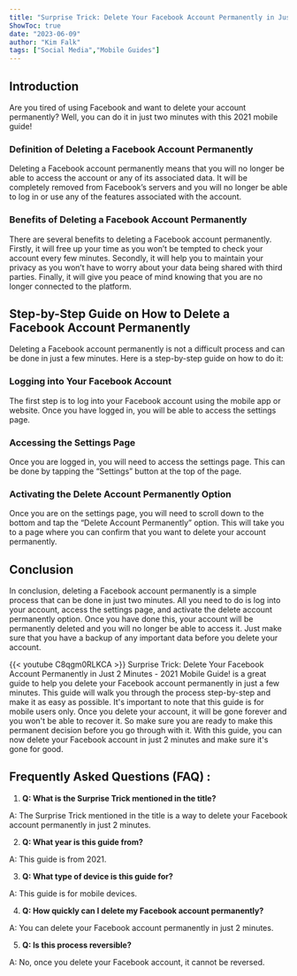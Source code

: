 ```yaml
---
title: "Surprise Trick: Delete Your Facebook Account Permanently in Just 2 Minutes - 2021 Mobile Guide!"
ShowToc: true 
date: "2023-06-09"
author: "Kim Falk" 
tags: ["Social Media","Mobile Guides"]
---
```

## Introduction

Are you tired of using Facebook and want to delete your account permanently? Well, you can do it in just two minutes with this 2021 mobile guide!

### Definition of Deleting a Facebook Account Permanently

Deleting a Facebook account permanently means that you will no longer be able to access the account or any of its associated data. It will be completely removed from Facebook’s servers and you will no longer be able to log in or use any of the features associated with the account.

### Benefits of Deleting a Facebook Account Permanently

There are several benefits to deleting a Facebook account permanently. Firstly, it will free up your time as you won’t be tempted to check your account every few minutes. Secondly, it will help you to maintain your privacy as you won’t have to worry about your data being shared with third parties. Finally, it will give you peace of mind knowing that you are no longer connected to the platform.

## Step-by-Step Guide on How to Delete a Facebook Account Permanently

Deleting a Facebook account permanently is not a difficult process and can be done in just a few minutes. Here is a step-by-step guide on how to do it:

### Logging into Your Facebook Account

The first step is to log into your Facebook account using the mobile app or website. Once you have logged in, you will be able to access the settings page.

### Accessing the Settings Page

Once you are logged in, you will need to access the settings page. This can be done by tapping the “Settings” button at the top of the page.

### Activating the Delete Account Permanently Option

Once you are on the settings page, you will need to scroll down to the bottom and tap the “Delete Account Permanently” option. This will take you to a page where you can confirm that you want to delete your account permanently.

## Conclusion

In conclusion, deleting a Facebook account permanently is a simple process that can be done in just two minutes. All you need to do is log into your account, access the settings page, and activate the delete account permanently option. Once you have done this, your account will be permanently deleted and you will no longer be able to access it. Just make sure that you have a backup of any important data before you delete your account.

{{< youtube C8qgm0RLKCA >}} 
Surprise Trick: Delete Your Facebook Account Permanently in Just 2 Minutes - 2021 Mobile Guide! is a great guide to help you delete your Facebook account permanently in just a few minutes. This guide will walk you through the process step-by-step and make it as easy as possible. It's important to note that this guide is for mobile users only. Once you delete your account, it will be gone forever and you won't be able to recover it. So make sure you are ready to make this permanent decision before you go through with it. With this guide, you can now delete your Facebook account in just 2 minutes and make sure it's gone for good.

## Frequently Asked Questions (FAQ) :
1. **Q: What is the Surprise Trick mentioned in the title?**

A: The Surprise Trick mentioned in the title is a way to delete your Facebook account permanently in just 2 minutes.

2. **Q: What year is this guide from?**

A: This guide is from 2021.

3. **Q: What type of device is this guide for?**

A: This guide is for mobile devices.

4. **Q: How quickly can I delete my Facebook account permanently?**

A: You can delete your Facebook account permanently in just 2 minutes.

5. **Q: Is this process reversible?**

A: No, once you delete your Facebook account, it cannot be reversed.


